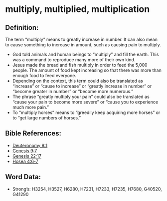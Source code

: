 # multiply, multiplied, multiplication

## Definition:

The term “multiply” means to greatly increase in number. It can also mean to cause something to increase in amount, such as causing pain to multiply.

* God told animals and human beings to “multiply” and fill the earth. This was a command to reproduce many more of their own kind.
* Jesus made the bread and fish multiply in order to feed the 5,000 people. The amount of food kept increasing so that there was more than enough food to feed everyone.
* Depending on the context, this term could also be translated as “increase” or “cause to increase” or “greatly increase in number” or “become greater in number” or “become more numerous.”
* The phrase “greatly multiply your pain” could also be translated as “cause your pain to become more severe” or “cause you to experience much more pain.”
* To “multiply horses” means to “greedily keep acquiring more horses” or to “get large numbers of horses.”

## Bible References:

* [Deuteronomy 8:1](rc://en/tn/help/deu/08/01)
* [Genesis 9:7](rc://en/tn/help/gen/09/07)
* [Genesis 22:17](rc://en/tn/help/gen/22/17)
* [Hosea 4:6-7](rc://en/tn/help/hos/04/06)

## Word Data:

* Strong’s: H3254, H3527, H6280, H7231, H7233, H7235, H7680, G40520, G41290
